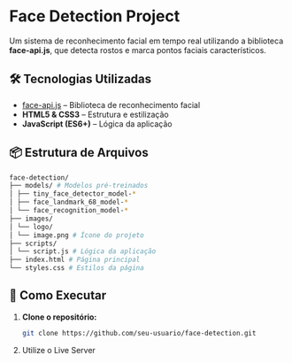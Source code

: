 # Face Detection Project

Um sistema de reconhecimento facial em tempo real utilizando a biblioteca **face-api.js**, que detecta rostos e marca pontos faciais característicos.


## 🛠 Tecnologias Utilizadas

- [face-api.js](https://github.com/justadudewhohacks/face-api.js) – Biblioteca de reconhecimento facial  
- **HTML5 & CSS3** – Estrutura e estilização  
- **JavaScript (ES6+)** – Lógica da aplicação  

## 📦 Estrutura de Arquivos

```bash
face-detection/
├── models/ # Modelos pré-treinados
│ ├── tiny_face_detector_model-*
│ ├── face_landmark_68_model-*
│ └── face_recognition_model-*
├── images/
│ └── logo/
│ └── image.png # Ícone do projeto
├── scripts/
│ └── script.js # Lógica da aplicação
├── index.html # Página principal
└── styles.css # Estilos da página
```


## 🚀 Como Executar

1. **Clone o repositório:**
   ```bash
   git clone https://github.com/seu-usuario/face-detection.git
   ```

2. Utilize o Live Server
